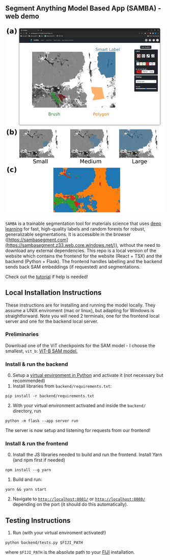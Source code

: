 ## Segment Anything Model Based App (SAMBA) - web demo
![Diagram showing (a) different labelling types in SAMBA, (b) impact of scale parameter on smart labelling and (c) output segmentation ](docs/gui.png)

`SAMBA` is a trainable segmentation tool for materials science that uses [deep learning](https://github.com/facebookresearch/segment-anything) for fast, high-quality labels and random forests for robust, generalizable segmentations. It is accessible in the browser ([https://sambasegment.com](https://sambasegment.z33.web.core.windows.net/)), without the need to download any external dependencies. This repo is a local version of the website which contains the frontend for the website (React + TSX) and the backend (Python + Flask). The frontend handles labelling and the backend sends back SAM embeddings (if requested) and segmentations.

Check out the [tutorial](TUTORIAL.md) if help is needed!


## Local Installation Instructions
These instructions are for installing and running the model locally. They assume a UNIX enviroment (mac or linux), but adapting for Windows is straightforward. Note you will need 2 terminals, one for the frontend local server and one for the backend local server.
### Preliminaries
Download one of the ViT checkpoints for the SAM model - I choose the smallest, `vit_b`: [ViT-B SAM model.](https://dl.fbaipublicfiles.com/segment_anything/sam_vit_b_01ec64.pth)

### Install & run the backend
0. Setup a [virtual environment in Python](https://docs.python.org/3/library/venv.html) and activate it (not necessary but recommended)
1. Install libraries from `backend/requirements.txt`:
```
pip install -r backend/requirements.txt
```
2. With your virtual environment activated and inside the `backend/` directory, run
```
python -m flask --app server run
```
The server is now setup and listening for requests from our frontend!

### Install & run the frontend
0. Install the JS libraries needed to build and run the frontend. Install Yarn (and npm first if needed)
```
npm install --g yarn
```
1. Build and run:
```
yarn && yarn start
```
2. Navigate to [`http://localhost:8081/`](http://localhost:8081/) or [`http://localhost:8080/`](http://localhost:8080/) depending on the port (it should do this automatically).

## Testing Instructions
1. Run (with your virtual enviroment activated!)
```
python backend/tests.py $FIJI_PATH
```
where `$FIJI_PATH` is the absolute path to your [FIJI](https://imagej.net/software/fiji/) installation.